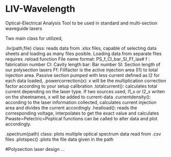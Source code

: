 # LIV-Wavelength
Optical-Electrical Analysis Tool to be used in standard and multi-section waveguide lasers

Two main class for utilized,

.liv(path,file) class: reads data from .xlsx files, capable of selecting data sheets and loading as many files posible.
Loading data from separate files requires .reload function
File name format: PS_f_Cl_bar_Sl_Ff_las#
f : fabrication number
Cl: Cavity length
bar: Bar number
Sl: Section length of our polysection lasers
Ff: Fillfactor is the active injection area (I1) to total injection area. Passive section pumped with less current defined as I2 
for each data loaded,
.powercorrection(x): x will be the multiplication correction factor according to your setup calibration
.totalcurrent(): calculates total current depending on the laser type. If two sources used, I1_x or I2_x writen on the sheetnames, x will be added to current-data
.currentdensity(): according to the laser information collected, calculates current injection area and divides the current accordingly
.heatload(): reads the corresponding voltage, interpolates to get the exact value and calculates Pwaste=Pelectric=Poptical
functions can be called to alter data and plot accordingly.

.spectrum(path) class: plots multiple optical spectrum data read from .csv files
.plotspec() :plots the file data given in the path




#Polysection laser design
...
